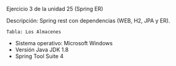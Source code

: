 

Ejercicio 3 de la unidad 25 (Spring ER)

Descripción: Spring rest con dependencias (WEB, H2, JPA y ER).

    Tabla: Los Almacenes

- Sistema operativo: Microsoft Windows 
- Versión Java JDK 1.8
- Spring Tool Suite 4

